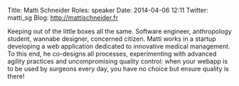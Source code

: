 Title: Matti Schneider
Roles: speaker
Date: 2014-04-06 12:11
Twitter: matti_sg
Blog: http://mattischneider.fr


Keeping out of the little boxes all the same. Software engineer, anthropology student, wannabe designer, concerned citizen.
Matti works in a startup developing a web application dedicated to innovative medical management. To this end, he co-designs all processes, experimenting with advanced agility practices and uncompromising quality control: when your webapp is to be used by surgeons every day, you have no choice but ensure quality is there!
